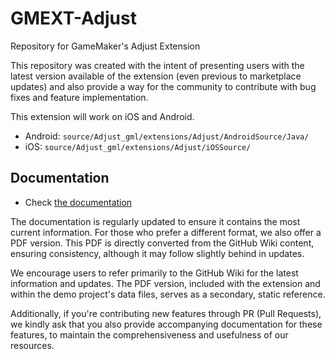 # GMEXT-Adjust
Repository for GameMaker's Adjust Extension

This repository was created with the intent of presenting users with the latest version available of the extension (even previous to marketplace updates) and also provide a way for the community to contribute with bug fixes and feature implementation.

This extension will work on iOS and Android.

* Android: `source/Adjust_gml/extensions/Adjust/AndroidSource/Java/`
* iOS: `source/Adjust_gml/extensions/Adjust/iOSSource/`

## Documentation

* Check [the documentation](../../wiki)

The documentation is regularly updated to ensure it contains the most current information. For those who prefer a different format, we also offer a PDF version. This PDF is directly converted from the GitHub Wiki content, ensuring consistency, although it may follow slightly behind in updates.

We encourage users to refer primarily to the GitHub Wiki for the latest information and updates. The PDF version, included with the extension and within the demo project's data files, serves as a secondary, static reference.

Additionally, if you're contributing new features through PR (Pull Requests), we kindly ask that you also provide accompanying documentation for these features, to maintain the comprehensiveness and usefulness of our resources.
